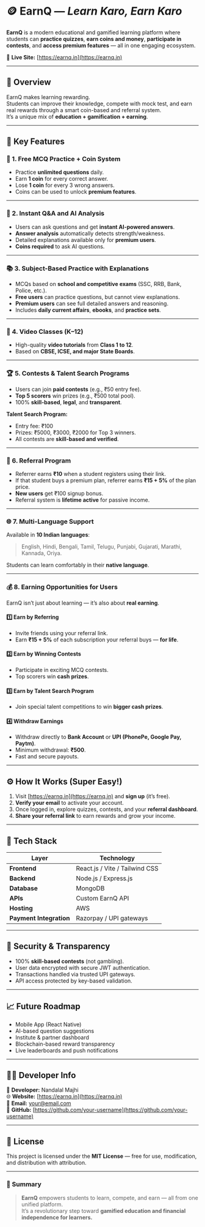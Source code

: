# 🪙 EarnQ — *Learn Karo, Earn Karo*

**EarnQ** is a modern educational and gamified learning platform where students can **practice quizzes**, **earn coins and money**, **participate in contests**, and **access premium features** — all in one engaging ecosystem.

🔗 **Live Site:** [https://earnq.in](https://earnq.in)

---

## 🎯 Overview

EarnQ makes learning rewarding.  
Students can improve their knowledge, compete with mock test, and earn real rewards through a smart coin-based and referral system.  
It’s a unique mix of **education + gamification + earning**.

---

## 🚀 Key Features

### 🧩 1. Free MCQ Practice + Coin System
- Practice **unlimited questions** daily.  
- Earn **1 coin** for every correct answer.  
- Lose **1 coin** for every 3 wrong answers.  
- Coins can be used to unlock **premium features**.  

---

### 🤖 2. Instant Q&A and AI Analysis
- Users can ask questions and get **instant AI-powered answers**.  
- **Answer analysis** automatically detects strength/weakness.  
- Detailed explanations available only for **premium users**.  
- **Coins required** to ask AI questions.  

---

### 📚 3. Subject-Based Practice with Explanations
- MCQs based on **school and competitive exams** (SSC, RRB, Bank, Police, etc.).  
- **Free users** can practice questions, but cannot view explanations.  
- **Premium users** can see full detailed answers and reasoning.  
- Includes **daily current affairs**, **ebooks**, and **practice sets**.

---

### 🎥 4. Video Classes (K–12)
- High-quality **video tutorials** from **Class 1 to 12**.  
- Based on **CBSE, ICSE, and major State Boards**.

---

### 🏆 5. Contests & Talent Search Programs
- Users can join **paid contests** (e.g., ₹50 entry fee).  
- **Top 5 scorers** win prizes (e.g., ₹500 total pool).  
- 100% **skill-based**, **legal**, and **transparent**.

**Talent Search Program:**  
- Entry fee: ₹100  
- Prizes: ₹5000, ₹3000, ₹2000 for Top 3 winners.  
- All contests are **skill-based and verified**.

---

### 🤝 6. Referral Program
- Referrer earns **₹10** when a student registers using their link.  
- If that student buys a premium plan, referrer earns **₹15 + 5%** of the plan price.  
- **New users** get ₹100 signup bonus.  
- Referral system is **lifetime active** for passive income.

---

### 🌐 7. Multi-Language Support
Available in **10 Indian languages**:
> English, Hindi, Bengali, Tamil, Telugu, Punjabi, Gujarati, Marathi, Kannada, Oriya.

Students can learn comfortably in their **native language**.

---

### 💰 8. Earning Opportunities for Users
EarnQ isn’t just about learning — it’s also about **real earning**.

#### 1️⃣ Earn by Referring  
- Invite friends using your referral link.  
- Earn **₹15 + 5%** of each subscription your referral buys — **for life**.

#### 2️⃣ Earn by Winning Contests  
- Participate in exciting MCQ contests.  
- Top scorers win **cash prizes**.

#### 3️⃣ Earn by Talent Search Program  
- Join special talent competitions to win **bigger cash prizes**.

#### 4️⃣ Withdraw Earnings  
- Withdraw directly to **Bank Account** or **UPI (PhonePe, Google Pay, Paytm)**.  
- Minimum withdrawal: **₹500**.  
- Fast and secure payouts.

---

## ⚙️ How It Works (Super Easy!)

1. Visit [https://earnq.in](https://earnq.in) and **sign up** (it’s free).  
2. **Verify your email** to activate your account.  
3. Once logged in, explore quizzes, contests, and your **referral dashboard**.  
4. **Share your referral link** to earn rewards and grow your income.

---

## 🧠 Tech Stack

| Layer | Technology |
|--------|-------------|
| **Frontend** | React.js / Vite / Tailwind CSS |
| **Backend** | Node.js / Express.js |
| **Database** | MongoDB |
| **APIs** | Custom EarnQ API |
| **Hosting** | AWS |
| **Payment Integration** | Razorpay / UPI gateways |

---

## 🔐 Security & Transparency

- 100% **skill-based contests** (not gambling).  
- User data encrypted with secure JWT authentication.  
- Transactions handled via trusted UPI gateways.  
- API access protected by key-based validation.

---

## 📈 Future Roadmap

- Mobile App (React Native)  
- AI-based question suggestions  
- Institute & partner dashboard  
- Blockchain-based reward transparency  
- Live leaderboards and push notifications  

---

## 👨‍💻 Developer Info

👤 **Developer:** Nandalal Majhi  
🌐 **Website:** [https://earnq.in](https://earnq.in)  
📧 **Email:** your@email.com  
💼 **GitHub:** [https://github.com/your-username](https://github.com/your-username)  

---

## 📜 License

This project is licensed under the **MIT License** — free for use, modification, and distribution with attribution.

---

### 💬 Summary

> **EarnQ** empowers students to learn, compete, and earn — all from one unified platform.  
It’s a revolutionary step toward **gamified education and financial independence for learners.**
